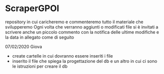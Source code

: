 # ScraperGPOI
repository in cui caricheremo e commenteremo tutto il materiale che svilupperemo
Ogni volta che verranno aggiunti o modificati file si è invitati a scrivere anche un piccolo commento con la notifica delle ultime modifiche e la data in allegato come di seguito 

07/02/2020
Giova
- create cartelle in cui dovranno essere inseriti i file
- inserito il file che spiega la progettazione del db e un altro in cui ci sono le istruzioni per creare il db

